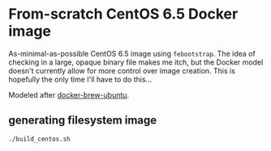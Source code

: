 # From-scratch CentOS 6.5 Docker image

As-minimal-as-possible CentOS 6.5 image using `febootstrap`.  The idea of
checking in a large, opaque binary file makes me itch, but the Docker model
doesn't currently allow for more control over image creation.  This is hopefully
the only time I'll have to do this…

Modeled after [docker-brew-ubuntu](https://github.com/tianon/docker-brew-ubuntu).

## generating filesystem image

    ./build_centos.sh
